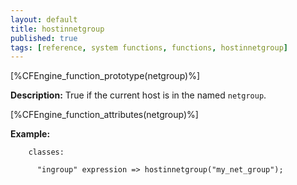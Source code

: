 ```yaml
---
layout: default
title: hostinnetgroup
published: true
tags: [reference, system functions, functions, hostinnetgroup]
---
```


[%CFEngine_function_prototype(netgroup)%]

**Description:** True if the current host is in the named `netgroup`.

[%CFEngine_function_attributes(netgroup)%]

**Example:**

```cf3
    classes:

      "ingroup" expression => hostinnetgroup("my_net_group");
```
